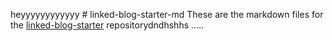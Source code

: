 heyyyyyyyyyyyy # linked-blog-starter-md
These are the markdown files for the [linked-blog-starter](https://github.com/matthewwong525/linked-blog-starter) repositorydndhshhs …..
